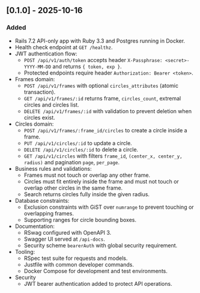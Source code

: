 ## [0.1.0] - 2025-10-16
### Added
- Rails 7.2 API-only app with Ruby 3.3 and Postgres running in Docker.
- Health check endpoint at `GET /healthz`.
- JWT authentication flow:
  - `POST /api/v1/auth/token` accepts header `X-Passphrase: <secret>-YYYY-MM-DD` and returns `{ token, exp }`.
  - Protected endpoints require header `Authorization: Bearer <token>`.
- Frames domain:
  - `POST /api/v1/frames` with optional `circles_attributes` (atomic transaction).
  - `GET /api/v1/frames/:id` returns frame, `circles_count`, extremal circles and circles list.
  - `DELETE /api/v1/frames/:id` with validation to prevent deletion when circles exist.
- Circles domain:
  - `POST /api/v1/frames/:frame_id/circles` to create a circle inside a frame.
  - `PUT /api/v1/circles/:id` to update a circle.
  - `DELETE /api/v1/circles/:id` to delete a circle.
  - `GET /api/v1/circles` with filters `frame_id`, `(center_x, center_y, radius)` and pagination `page`, `per_page`.
- Business rules and validations:
  - Frames must not touch or overlap any other frame.
  - Circles must fit entirely inside the frame and must not touch or overlap other circles in the same frame.
  - Search returns circles fully inside the given radius.
- Database constraints:
  - Exclusion constraints with GiST over `numrange` to prevent touching or overlapping frames.
  - Supporting ranges for circle bounding boxes.
- Documentation:
  - RSwag configured with OpenAPI 3.
  - Swagger UI served at `/api-docs`.
  - Security scheme `bearerAuth` with global security requirement.
- Tooling:
  - RSpec test suite for requests and models.
  - Justfile with common developer commands.
  - Docker Compose for development and test environments.
- Security
  - JWT bearer authentication added to protect API operations.
